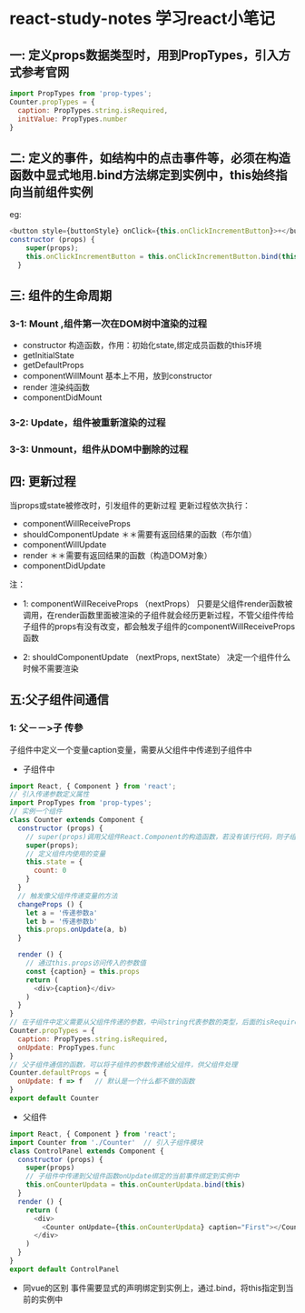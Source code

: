 # react-study-notes 学习react小笔记
## 一: 定义props数据类型时，用到PropTypes，引入方式参考官网
```js
import PropTypes from 'prop-types';
Counter.propTypes = {
  caption: PropTypes.string.isRequired,
  initValue: PropTypes.number
}
```
## 二: 定义的事件，如结构中的点击事件等，必须在构造函数中显式地用.bind方法绑定到实例中，this始终指向当前组件实例
eg:
```js
<button style={buttonStyle} onClick={this.onClickIncrementButton}>+</button>
constructor (props) {
    super(props);
    this.onClickIncrementButton = this.onClickIncrementButton.bind(this);
  }
```
## 三: 组件的生命周期
### 3-1: Mount ,组件第一次在DOM树中渲染的过程
* constructor 构造函数，作用：初始化state,绑定成员函数的this环境
* getInitialState
* getDefaultProps
* componentWillMount 基本上不用，放到constructor
* render  渲染纯函数
* componentDidMount  
### 3-2: Update，组件被重新渲染的过程
### 3-3: Unmount，组件从DOM中删除的过程

## 四: 更新过程
当props或state被修改时，引发组件的更新过程
更新过程依次执行：
* componentWillReceiveProps
* shouldComponentUpdate  ＊＊需要有返回结果的函数（布尔值）
* componentWillUpdate
* render  ＊＊需要有返回结果的函数（构造DOM对象）
* componentDidUpdate

注：
* 1: componentWillReceiveProps  （nextProps）
只要是父组件render函数被调用，在render函数里面被渲染的子组件就会经历更新过程，不管父组件传给子组件的props有没有改变，都会触发子组件的componentWillReceiveProps函数

* 2: shouldComponentUpdate （nextProps, nextState）
决定一个组件什么时候不需要渲染

## 五:父子组件间通信
### 1: 父－－>子 传參
子组件中定义一个变量caption变量，需要从父组件中传递到子组件中
* 子组件中
```js
import React, { Component } from 'react';
// 引入传递参数定义属性
import PropTypes from 'prop-types';
// 实例一个组件
class Counter extends Component {
  constructor (props) {
    // super(props)调用父组件React.Component的构造函数，若没有该行代码，则子组件实例后，无法通过this.props访问到父组件传递的props值
    super(props);
    // 定义组件内使用的变量
    this.state = {
      count: 0
    }
  }
  // 触发像父组件传递变量的方法
  changeProps () {
    let a = '传递参数a'
    let b = '传递参数b'
    this.props.onUpdate(a, b)
  }

  render () {
    // 通过this.props访问传入的参数值
    const {caption} = this.props
    return (
      <div>{caption}</div>
    )
  }
}
// 在子组件中定义需要从父组件传递的参数，中间string代表参数的类型，后面的isRequired定义是必须传递参数
Counter.propTypes = {
  caption: PropTypes.string.isRequired,
  onUpdate: PropTypes.func
}
// 父子组件通信的函数，可以将子组件的参数传递给父组件，供父组件处理
Counter.defaultProps = {
  onUpdate: f => f   // 默认是一个什么都不做的函数
}
export default Counter
```
* 父组件
```js
import React, { Component } from 'react';
import Counter from './Counter'  // 引入子组件模块
class ControlPanel extends Component {
  constructor (props) {
    super(props)
    // 子组件中传递到父组件函数onUpdate绑定的当前事件绑定到实例中
    this.onCounterUpdata = this.onCounterUpdata.bind(this)
  }
  render () {
    return (
      <div>
        <Counter onUpdate={this.onCounterUpdata} caption="First"></Counter>
      </div>
    )
  }
}
export default ControlPanel
```
* 同vue的区别
事件需要显式的声明绑定到实例上，通过.bind，将this指定到当前的实例中
